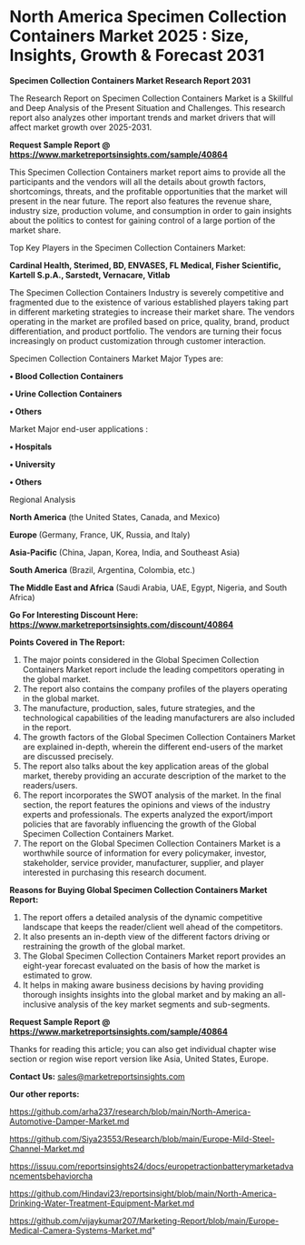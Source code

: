 # North America Specimen Collection Containers Market 2025 : Size, Insights, Growth & Forecast 2031

<strong>Specimen Collection Containers Market Research Report 2031</strong>

The Research Report on Specimen Collection Containers Market is a Skillful and Deep Analysis of the Present Situation and Challenges. This research report also analyzes other important trends and market drivers that will affect market growth over 2025-2031.

<strong>Request Sample Report @ <a href=https://www.marketreportsinsights.com/sample/40864>https://www.marketreportsinsights.com/sample/40864</a></strong>

This Specimen Collection Containers market report aims to provide all the participants and the vendors will all the details about growth factors, shortcomings, threats, and the profitable opportunities that the market will present in the near future. The report also features the revenue share, industry size, production volume, and consumption in order to gain insights about the politics to contest for gaining control of a large portion of the market share.

Top Key Players in the Specimen Collection Containers Market:

<strong>Cardinal Health, Sterimed, BD, ENVASES, FL Medical, Fisher Scientific, Kartell S.p.A., Sarstedt, Vernacare, Vitlab</strong>

The Specimen Collection Containers Industry is severely competitive and fragmented due to the existence of various established players taking part in different marketing strategies to increase their market share. The vendors operating in the market are profiled based on price, quality, brand, product differentiation, and product portfolio. The vendors are turning their focus increasingly on product customization through customer interaction.

Specimen Collection Containers Market Major Types are:

<strong>•  Blood Collection Containers

•  Urine Collection Containers

•  Others</strong>

Market Major end-user applications :

<strong>•  Hospitals

•  University

•  Others</strong>

Regional Analysis

</u><strong><b>North America</b></strong> (the United States, Canada, and Mexico)

<strong><b>Europe </b></strong>(Germany, France, UK, Russia, and Italy)

<strong><b>Asia-Pacific</b></strong> (China, Japan, Korea, India, and Southeast Asia)

<strong><b>South America</b></strong> (Brazil, Argentina, Colombia, etc.)

<strong><b>The Middle East and Africa</b></strong> (Saudi Arabia, UAE, Egypt, Nigeria, and South Africa)

<strong>Go For Interesting Discount Here: <a href=https://www.marketreportsinsights.com/discount/40864>https://www.marketreportsinsights.com/discount/40864</a></strong>

<strong>Points Covered in The Report:</strong>
<ol>
  <li>The major points considered in the Global Specimen Collection Containers Market report include the leading competitors operating in the global market.</li>
  <li>The report also contains the company profiles of the players operating in the global market.</li>
  <li>The manufacture, production, sales, future strategies, and the technological capabilities of the leading manufacturers are also included in the report.</li>
  <li>The growth factors of the Global Specimen Collection Containers Market are explained in-depth, wherein the different end-users of the market are discussed precisely.</li>
  <li>The report also talks about the key application areas of the global market, thereby providing an accurate description of the market to the readers/users.</li>
  <li>The report incorporates the SWOT analysis of the market. In the final section, the report features the opinions and views of the industry experts and professionals. The experts analyzed the export/import policies that are favorably influencing the growth of the Global Specimen Collection Containers Market.</li>
  <li>The report on the Global Specimen Collection Containers Market is a worthwhile source of information for every policymaker, investor, stakeholder, service provider, manufacturer, supplier, and player interested in purchasing this research document.</li>
</ol>
<strong>Reasons for Buying Global Specimen Collection Containers Market Report:</strong>

<ol>
  <li>The report offers a detailed analysis of the dynamic competitive landscape that keeps the reader/client well ahead of the competitors.</li>
  <li>It also presents an in-depth view of the different factors driving or restraining the growth of the global market.</li>
  <li>The Global Specimen Collection Containers Market report provides an eight-year forecast evaluated on the basis of how the market is estimated to grow.</li>
  <li>It helps in making aware business decisions by having providing thorough insights insights into the global market and by making an all-inclusive analysis of the key market segments and sub-segments.</li>
</ol>
<strong>Request Sample Report @ <a href=https://www.marketreportsinsights.com/sample/40864>https://www.marketreportsinsights.com/sample/40864</a></strong>


Thanks for reading this article; you can also get individual chapter wise section or region wise report version like Asia, United States, Europe.

<strong>Contact Us:</strong>
sales@marketreportsinsights.com

<strong>Our other reports:</strong>

<a href=https://github.com/arha237/research/blob/main/North-America-Automotive-Damper-Market.md>https://github.com/arha237/research/blob/main/North-America-Automotive-Damper-Market.md</a>

<a href=https://github.com/Siya23553/Research/blob/main/Europe-Mild-Steel-Channel-Market.md>https://github.com/Siya23553/Research/blob/main/Europe-Mild-Steel-Channel-Market.md</a>

<a href=https://issuu.com/reportsinsights24/docs/europetractionbatterymarketadvancementsbehaviorcha>https://issuu.com/reportsinsights24/docs/europetractionbatterymarketadvancementsbehaviorcha</a>

<a href=https://github.com/Hindavi23/reportsinsight/blob/main/North-America-Drinking-Water-Treatment-Equipment-Market.md>https://github.com/Hindavi23/reportsinsight/blob/main/North-America-Drinking-Water-Treatment-Equipment-Market.md</a>

<a href=https://github.com/vijaykumar207/Marketing-Report/blob/main/Europe-Medical-Camera-Systems-Market.md>https://github.com/vijaykumar207/Marketing-Report/blob/main/Europe-Medical-Camera-Systems-Market.md</a>"
